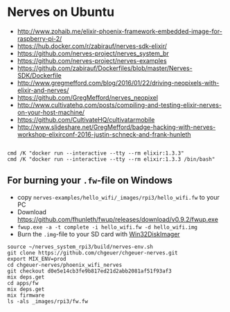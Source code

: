 
# Nerves on Ubuntu

- http://www.zohaib.me/elixir-phoenix-framework-embedded-image-for-raspberry-pi-2/
- https://hub.docker.com/r/zabirauf/nerves-sdk-elixir/
- https://github.com/nerves-project/nerves_system_br
- https://github.com/nerves-project/nerves-examples
- https://github.com/zabirauf/Dockerfiles/blob/master/Nerves-SDK/Dockerfile
- http://www.gregmefford.com/blog/2016/01/22/driving-neopixels-with-elixir-and-nerves/
- https://github.com/GregMefford/nerves_neopixel
- http://www.cultivatehq.com/posts/compiling-and-testing-elixir-nerves-on-your-host-machine/
- https://github.com/CultivateHQ/cultivatarmobile
- http://www.slideshare.net/GregMefford/badge-hacking-with-nerves-workshop-elixirconf-2016-justin-schneck-and-frank-hunleth


```
```

```
cmd /K "docker run --interactive --tty --rm elixir:1.3.3"
cmd /K "docker run --interactive --tty --rm elixir:1.3.3 /bin/bash"
```

## For burning your `.fw`-file on Windows

- copy `nerves-examples/hello_wifi/_images/rpi3/hello_wifi.fw` to your PC
- Download https://github.com/fhunleth/fwup/releases/download/v0.9.2/fwup.exe
- `fwup.exe -a -t complete -i hello_wifi.fw -d hello_wifi.img`
- Burn the `.img`-file to your SD card with [Win32DiskImager](https://sourceforge.net/projects/win32diskimager/files/latest/download)



```
source ~/nerves_system_rpi3/build/nerves-env.sh
git clone https://github.com/chgeuer/chgeuer-nerves.git
export MIX_ENV=prod
cd chgeuer-nerves/phoenix_wifi_nerves
git checkout d0e5e14cb3fe9b817ed21d2abb2081af51f93af3
mix deps.get
cd apps/fw
mix deps.get
mix firmware
ls -als _images/rpi3/fw.fw
```
